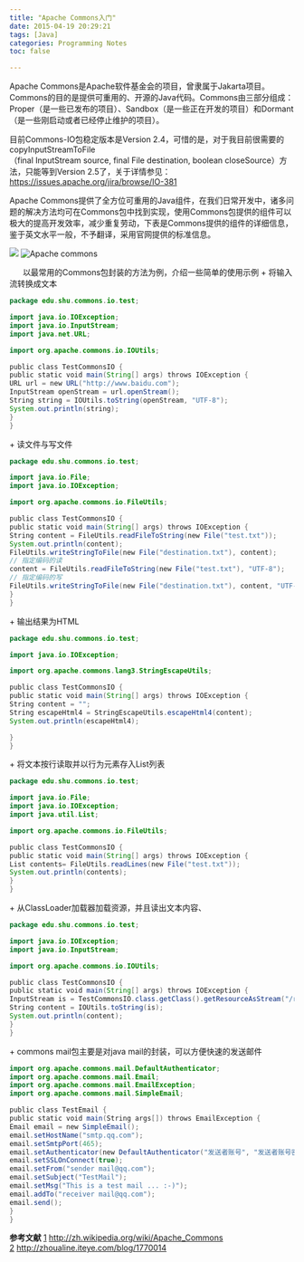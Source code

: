 ```yaml
---
title: "Apache Commons入门"
date: 2015-04-19 20:29:21
tags: [Java]
categories: Programming Notes
toc: false

---
```

Apache Commons是Apache软件基金会的项目，曾隶属于Jakarta项目。Commons的目的是提供可重用的、开源的Java代码。Commons由三部分组成：Proper（是一些已发布的项目）、Sandbox（是一些正在开发的项目）和Dormant（是一些刚启动或者已经停止维护的项目）。

目前Commons-IO包稳定版本是Version 2.4，可惜的是，对于我目前很需要的copyInputStreamToFile（final InputStream source, final File destination, boolean closeSource）方法，只能等到Version 2.5了，关于详情参见：https://issues.apache.org/jira/browse/IO-381

Apache Commons提供了全方位可重用的Java组件，在我们日常开发中，诸多问题的解决方法均可在Commons包中找到实现，使用Commons包提供的组件可以极大的提高开发效率，减少重复劳动，下表是Commons提供的组件的详细信息，鉴于英文水平一般，不予翻译，采用官网提供的标准信息。

![][1]
![Apache commons][2]

[1]: http://7xig3q.com1.z0.glb.clouddn.com/commons-a.png
[2]: http://7xig3q.com1.z0.glb.clouddn.com/commons-b.png
  
  
以最常用的Commons包封装的方法为例，介绍一些简单的使用示例
+ 将输入流转换成文本

```java
package edu.shu.commons.io.test;

import java.io.IOException;
import java.io.InputStream;
import java.net.URL;

import org.apache.commons.io.IOUtils;

public class TestCommonsIO {
public static void main(String[] args) throws IOException {
URL url = new URL("http://www.baidu.com");
InputStream openStream = url.openStream();
String string = IOUtils.toString(openStream, "UTF-8");
System.out.println(string);
}
}
```

+ 读文件与写文件

```java
package edu.shu.commons.io.test;

import java.io.File;
import java.io.IOException;

import org.apache.commons.io.FileUtils;

public class TestCommonsIO {
public static void main(String[] args) throws IOException {
String content = FileUtils.readFileToString(new File("test.txt"));
System.out.println(content);
FileUtils.writeStringToFile(new File("destination.txt"), content);
// 指定编码的读
content = FileUtils.readFileToString(new File("test.txt"), "UTF-8");
// 指定编码的写
FileUtils.writeStringToFile(new File("destination.txt"), content, "UTF-8");
}
}
```

+ 输出结果为HTML

```java
package edu.shu.commons.io.test;

import java.io.IOException;

import org.apache.commons.lang3.StringEscapeUtils;

public class TestCommonsIO {
public static void main(String[] args) throws IOException {
String content = "";
String escapeHtml4 = StringEscapeUtils.escapeHtml4(content);
System.out.println(escapeHtml4);

}
}
```

+ 将文本按行读取并以行为元素存入List列表

```java
package edu.shu.commons.io.test;

import java.io.File;
import java.io.IOException;
import java.util.List;

import org.apache.commons.io.FileUtils;

public class TestCommonsIO {
public static void main(String[] args) throws IOException {
List contents= FileUtils.readLines(new File("test.txt"));
System.out.println(contents);
}
}
```

+ 从ClassLoader加载器加载资源，并且读出文本内容、

```java
package edu.shu.commons.io.test;

import java.io.IOException;
import java.io.InputStream;

import org.apache.commons.io.IOUtils;

public class TestCommonsIO {
public static void main(String[] args) throws IOException {
InputStream is = TestCommonsIO.class.getClass().getResourceAsStream("/resource/d.txt");
String content = IOUtils.toString(is);
System.out.println(content);
}
}
```

+ commons mail包主要是对java mail的封装，可以方便快速的发送邮件

```java
import org.apache.commons.mail.DefaultAuthenticator;
import org.apache.commons.mail.Email;
import org.apache.commons.mail.EmailException;
import org.apache.commons.mail.SimpleEmail;

public class TestEmail {
public static void main(String args[]) throws EmailException {
Email email = new SimpleEmail();
email.setHostName("smtp.qq.com");
email.setSmtpPort(465);
email.setAuthenticator(new DefaultAuthenticator("发送者账号", "发送者账号密码"));
email.setSSLOnConnect(true);
email.setFrom("sender mail@qq.com");
email.setSubject("TestMail");
email.setMsg("This is a test mail ... :-)");
email.addTo("receiver mail@qq.com");
email.send();
}
}
```
**参考文献**
[1] http://zh.wikipedia.org/wiki/Apache_Commons
[2] http://zhoualine.iteye.com/blog/1770014
